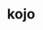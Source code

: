 ---
layout: page
title: kojo
nav: true
nav_order: 1
dropdown: true
children:
    - title: about
      permalink: /kojo/
    - title: download
      permalink: /kojo-download/
    - title: ebooks
      permalink: /kojo-ebooks/
---